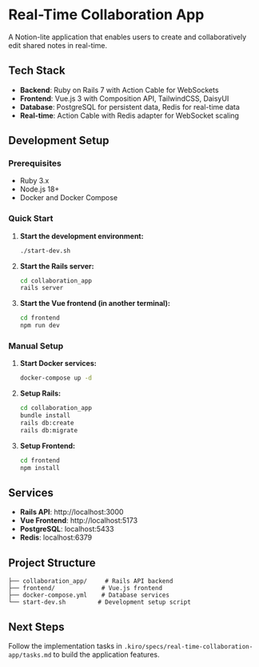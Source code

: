 # Real-Time Collaboration App

A Notion-lite application that enables users to create and collaboratively edit shared notes in real-time.

## Tech Stack

- **Backend**: Ruby on Rails 7 with Action Cable for WebSockets
- **Frontend**: Vue.js 3 with Composition API, TailwindCSS, DaisyUI
- **Database**: PostgreSQL for persistent data, Redis for real-time data
- **Real-time**: Action Cable with Redis adapter for WebSocket scaling

## Development Setup

### Prerequisites

- Ruby 3.x
- Node.js 18+
- Docker and Docker Compose

### Quick Start

1. **Start the development environment:**
   ```bash
   ./start-dev.sh
   ```

2. **Start the Rails server:**
   ```bash
   cd collaboration_app
   rails server
   ```

3. **Start the Vue frontend (in another terminal):**
   ```bash
   cd frontend
   npm run dev
   ```

### Manual Setup

1. **Start Docker services:**
   ```bash
   docker-compose up -d
   ```

2. **Setup Rails:**
   ```bash
   cd collaboration_app
   bundle install
   rails db:create
   rails db:migrate
   ```

3. **Setup Frontend:**
   ```bash
   cd frontend
   npm install
   ```

## Services

- **Rails API**: http://localhost:3000
- **Vue Frontend**: http://localhost:5173
- **PostgreSQL**: localhost:5433
- **Redis**: localhost:6379

## Project Structure

```
├── collaboration_app/     # Rails API backend
├── frontend/             # Vue.js frontend
├── docker-compose.yml    # Database services
└── start-dev.sh         # Development setup script
```

## Next Steps

Follow the implementation tasks in `.kiro/specs/real-time-collaboration-app/tasks.md` to build the application features.